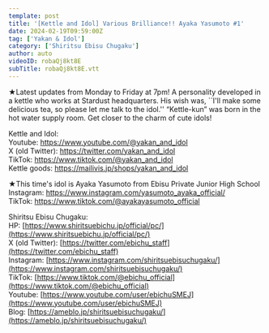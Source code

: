 ```yaml
---
template: post
title: '[Kettle and Idol] Various Brilliance!! Ayaka Yasumoto #1'
date: 2024-02-19T09:59:00Z
tag: ['Yakan & Idol']
category: ['Shiritsu Ebisu Chugaku']
author: auto 
videoID: robaQj8kt8E
subTitle: robaQj8kt8E.vtt
---
```

★Latest updates from Monday to Friday at 7pm!
A personality developed in a kettle who works at Stardust headquarters.
His wish was, ``I'll make some delicious tea, so please let me talk to the idol.''
“Kettle-kun” was born in the hot water supply room.
Get closer to the charm of cute idols!

Kettle and Idol:  
Youtube: [https://www.youtube.com/@yakan_and_idol  ](https://www.youtube.com/@yakan_and_idol  )  
X (old Twitter): [https://twitter.com/yakan_and_idol  ](https://twitter.com/yakan_and_idol  )  
TikTok: [https://www.tiktok.com/@yakan_and_idol  ](https://www.tiktok.com/@yakan_and_idol  )  
Kettle goods: [https://mailivis.jp/shops/yakan_and_idol  ](https://mailivis.jp/shops/yakan_and_idol  )

★This time's idol is Ayaka Yasumoto from Ebisu Private Junior High School  
Instagram: [https://www.instagram.com/yasumoto_ayaka_official/  ](https://www.instagram.com/yasumoto_ayaka_official/  )  
TikTok: [https://www.tiktok.com/@ayakayasumoto_official  ](https://www.tiktok.com/@ayakayasumoto_official  )  

Shiritsu Ebisu Chugaku:  
HP: [https://www.shiritsuebichu.jp/official/pc/](https://www.shiritsuebichu.jp/official/pc/)  
X (old Twitter): [https://twitter.com/ebichu_staff](https://twitter.com/ebichu_staff)  
Instagram: [https://www.instagram.com/shiritsuebisuchugaku/](https://www.instagram.com/shiritsuebisuchugaku/)  
TikTok: [https://www.tiktok.com/@ebichu_official](https://www.tiktok.com/@ebichu_official)  
Youtube: [https://www.youtube.com/user/ebichuSMEJ](https://www.youtube.com/user/ebichuSMEJ)  
Blog: [https://ameblo.jp/shiritsuebisuchugaku/](https://ameblo.jp/shiritsuebisuchugaku/)  
